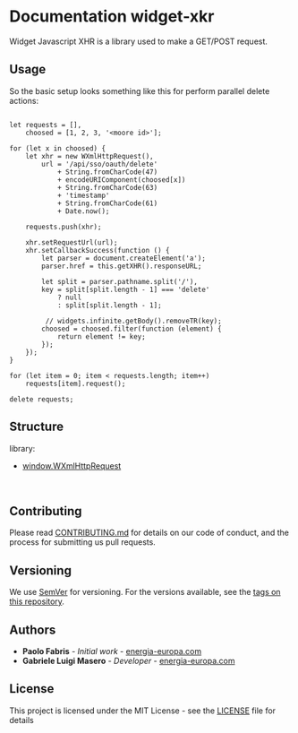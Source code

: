 # Documentation widget-xkr

Widget Javascript XHR is a library used to make a GET/POST request.

## Usage

So the basic setup looks something like this for perform parallel delete actions:

```

let requests = [],
    choosed = [1, 2, 3, '<moore id>'];

for (let x in choosed) {
    let xhr = new WXmlHttpRequest(),
        url = '/api/sso/oauth/delete'
            + String.fromCharCode(47)
            + encodeURIComponent(choosed[x])
            + String.fromCharCode(63)
            + 'timestamp'
            + String.fromCharCode(61)
            + Date.now();

    requests.push(xhr);

    xhr.setRequestUrl(url);
    xhr.setCallbackSuccess(function () {
        let parser = document.createElement('a');
        parser.href = this.getXHR().responseURL;

        let split = parser.pathname.split('/'),
        key = split[split.length - 1] === 'delete'
            ? null
            : split[split.length - 1];

         // widgets.infinite.getBody().removeTR(key);
        choosed = choosed.filter(function (element) {
            return element != key;
        });
    });
}

for (let item = 0; item < requests.length; item++)
    requests[item].request();

delete requests;

```

## Structure

library:
- [window.WXmlHttpRequest](https://github.com/energia-source/widget-xhr/tree/main/lib)

<br>

## Contributing

Please read [CONTRIBUTING.md](https://github.com/energia-source/widget-xkr/blob/main/CONTRIBUTING.md) for details on our code of conduct, and the process for submitting us pull requests.

## Versioning

We use [SemVer](https://semver.org/) for versioning. For the versions available, see the [tags on this repository](https://github.com/energia-source/widget-xkr/tags). 

## Authors

* **Paolo Fabris** - *Initial work* - [energia-europa.com](https://www.energia-europa.com/)
* **Gabriele Luigi Masero** - *Developer* - [energia-europa.com](https://www.energia-europa.com/)

## License

This project is licensed under the MIT License - see the [LICENSE](LICENSE) file for details